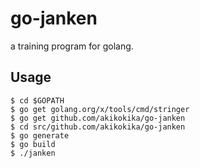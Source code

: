 # go-janken

a training program for golang.

## Usage

    $ cd $GOPATH  
    $ go get golang.org/x/tools/cmd/stringer  
    $ go get github.com/akikokika/go-janken  
    $ cd src/github.com/akikokika/go-janken  
    $ go generate  
    $ go build  
    $ ./janken  

